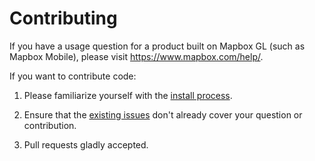 # Contributing

If you have a usage question for a product built on Mapbox GL (such as Mapbox Mobile), please visit https://www.mapbox.com/help/. 

If you want to contribute code: 

1. Please familiarize yourself with the [install process](INSTALL.md). 

1. Ensure that the [existing issues](https://github.com/mapbox/mapbox-gl-native/issues?utf8=✓&q=) don't already cover your question or contribution. 

1. Pull requests gladly accepted. 
